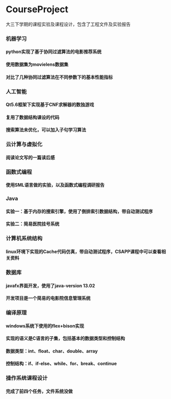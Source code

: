 # CourseProject
大三下学期的课程实验及课程设计，包含了工程文件及实验报告
### 机器学习
#### python实现了基于协同过滤算法的电影推荐系统
#### 使用数据集为movielens数据集
#### 对比了几种协同过滤算法在不同参数下的基本性能指标
### 人工智能
#### Qt5.6框架下实现基于CNF求解器的数独游戏
#### 复用了数据结构课设的代码
#### 搜索算法未优化，可以加入子句学习算法
### 云计算与虚拟化
#### 阅读论文写的一篇读后感
### 函数式编程
#### 使用SML语言做的实验，以及函数式编程调研报告
### Java
#### 实验一：基于内存的搜索引擎，使用了倒排索引数据结构，带自动测试程序
#### 实验二：简易医院挂号系统
### 计算机系统结构
#### linux环境下实现的Cache代码仿真，带自动测试程序，CSAPP课程中可以查看相关资料
### 数据库
#### javafx界面开发，使用了java-version 13.02
#### 开发项目是一个简易的电影院信息管理系统
### 编译原理
#### windows系统下使用的flex+bison实现
#### 实现的语义是C语言的子集，包括基本的数据类型和控制结构
#### 数据类型：int、float、char、double、array
#### 控制结构：if、if-else、while、for、break、continue
### 操作系统课程设计
#### 完成了前四个任务，文件系统没做
